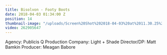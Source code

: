 ```yaml
---
title: Bisolvon - Footy Boots
date: 2018-04-03 01:34:00 Z
position: 14
thumbnail-image: "/uploads/Screen%20Shot%202018-04-03%20at%2011.30.25%20am.png"
video: 262905647
---
```


Agency: Publicis Q
Production Company: Light + Shade
Director/DP: Matt Bamkin
Producer: Meagan Babore
